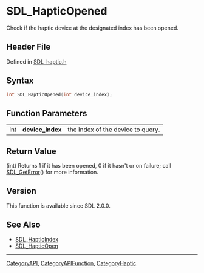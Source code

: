 # SDL_HapticOpened

Check if the haptic device at the designated index has been opened.

## Header File

Defined in [SDL_haptic.h](https://github.com/libsdl-org/SDL/blob/SDL2/include/SDL_haptic.h)

## Syntax

```c
int SDL_HapticOpened(int device_index);
```

## Function Parameters

|     |                  |                                   |
| --- | ---------------- | --------------------------------- |
| int | **device_index** | the index of the device to query. |

## Return Value

(int) Returns 1 if it has been opened, 0 if it hasn't or on failure; call
[SDL_GetError](SDL_GetError)() for more information.

## Version

This function is available since SDL 2.0.0.

## See Also

- [SDL_HapticIndex](SDL_HapticIndex)
- [SDL_HapticOpen](SDL_HapticOpen)






----
[CategoryAPI](CategoryAPI), [CategoryAPIFunction](CategoryAPIFunction), [CategoryHaptic](CategoryHaptic)

